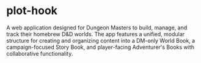 # plot-hook
A web application designed for Dungeon Masters to build, manage, and track their homebrew D&amp;D worlds. The app features a unified, modular structure for creating and organizing content into a DM-only World Book, a campaign-focused Story Book, and player-facing Adventurer's Books with collaborative functionality.
